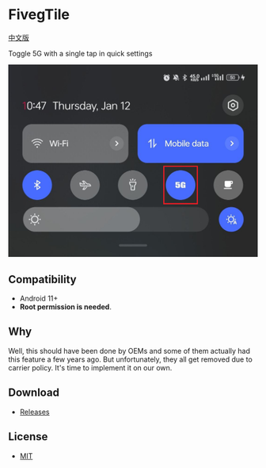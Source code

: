 # FivegTile

[中文版](README_zh-rCN.md)

Toggle 5G with a single tap in quick settings

![](media/1.png)

## Compatibility

- Android 11+
- **Root permission is needed**.

## Why

Well, this should have been done by OEMs and some of them actually had this feature a few years ago. But unfortunately, they all get removed due to carrier policy. It's time to implement it on our own.

## Download

- [Releases](https://github.com/libxzr/FivegTile/releases)

## License

- [MIT](LICENSE)
